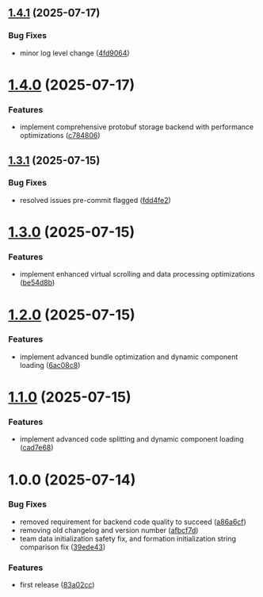 ## [1.4.1](https://github.com/LiamHardman/fm-dash/compare/v1.4.0...v1.4.1) (2025-07-17)


### Bug Fixes

* minor log level change ([4fd9064](https://github.com/LiamHardman/fm-dash/commit/4fd9064c4ce7320b221cadb6cb8494856570ff49))

# [1.4.0](https://github.com/LiamHardman/fm-dash/compare/v1.3.1...v1.4.0) (2025-07-17)


### Features

* implement comprehensive protobuf storage backend with performance optimizations ([c784806](https://github.com/LiamHardman/fm-dash/commit/c784806bc78022925c69a00d492c270a52e7b625))

## [1.3.1](https://github.com/LiamHardman/fm-dash/compare/v1.3.0...v1.3.1) (2025-07-15)


### Bug Fixes

* resolved issues pre-commit flagged ([fdd4fe2](https://github.com/LiamHardman/fm-dash/commit/fdd4fe2e63fde594b841c39460fc47a1eb77e280))

# [1.3.0](https://github.com/LiamHardman/fm-dash/compare/v1.2.0...v1.3.0) (2025-07-15)


### Features

* implement enhanced virtual scrolling and data processing optimizations ([be54d8b](https://github.com/LiamHardman/fm-dash/commit/be54d8b1adaa24eaa58adc79810f0c44141963bb))

# [1.2.0](https://github.com/LiamHardman/fm-dash/compare/v1.1.0...v1.2.0) (2025-07-15)


### Features

* implement advanced bundle optimization and dynamic component loading ([6ac08c8](https://github.com/LiamHardman/fm-dash/commit/6ac08c8b0687cc25bc85fe553c2c692076220b19))

# [1.1.0](https://github.com/LiamHardman/fm-dash/compare/v1.0.0...v1.1.0) (2025-07-15)


### Features

* implement advanced code splitting and dynamic component loading ([cad7e68](https://github.com/LiamHardman/fm-dash/commit/cad7e68a3e94089efe33c8d836f123afedb3481d))

# 1.0.0 (2025-07-14)


### Bug Fixes

* removed requirement for backend code quality to succeed ([a86a6cf](https://github.com/LiamHardman/fm-dash/commit/a86a6cf47f8d69e4fa9146b28c79bf5501c8956c))
* removing old changelog and version number ([afbcf7d](https://github.com/LiamHardman/fm-dash/commit/afbcf7d61bc91bc5e612a49b348c71c27257d500))
* team data initialization safety fix, and formation initialization string comparison fix ([39ede43](https://github.com/LiamHardman/fm-dash/commit/39ede43b0dc8e869ad616da20f292836dab8a5f9))


### Features

* first release ([83a02cc](https://github.com/LiamHardman/fm-dash/commit/83a02cc71ee7677cf0b47f833679fa3aa4860f8f))
